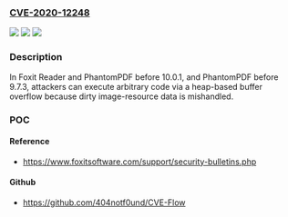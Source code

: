 ### [CVE-2020-12248](https://cve.mitre.org/cgi-bin/cvename.cgi?name=CVE-2020-12248)
![](https://img.shields.io/static/v1?label=Product&message=n%2Fa&color=blue)
![](https://img.shields.io/static/v1?label=Version&message=n%2Fa&color=blue)
![](https://img.shields.io/static/v1?label=Vulnerability&message=n%2Fa&color=brighgreen)

### Description

In Foxit Reader and PhantomPDF before 10.0.1, and PhantomPDF before 9.7.3, attackers can execute arbitrary code via a heap-based buffer overflow because dirty image-resource data is mishandled.

### POC

#### Reference
- https://www.foxitsoftware.com/support/security-bulletins.php

#### Github
- https://github.com/404notf0und/CVE-Flow

